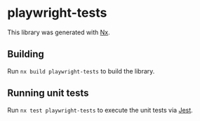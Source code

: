 # playwright-tests

This library was generated with [Nx](https://nx.dev).

## Building

Run `nx build playwright-tests` to build the library.

## Running unit tests

Run `nx test playwright-tests` to execute the unit tests via [Jest](https://jestjs.io).
